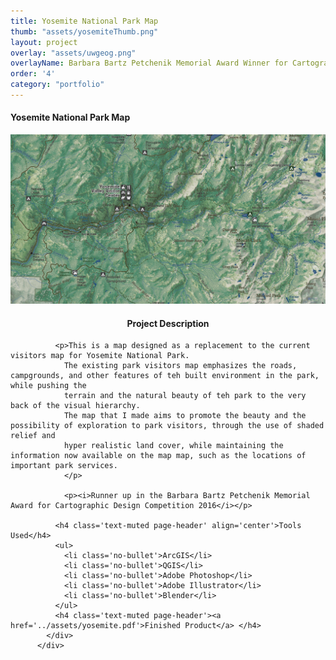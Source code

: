 ```yaml
---
title: Yosemite National Park Map
thumb: "assets/yosemiteThumb.png"
layout: project
overlay: "assets/uwgeog.png"
overlayName: Barbara Bartz Petchenik Memorial Award Winner for Cartographic Design
order: '4'
category: "portfolio"
---
```

<div class="container">
    <div class="modal-content">
        <div class="modal-header">
            <h4 class="modal-title">Yosemite National Park Map</h4>
        </div>
        <div class="modal-body">
          <div class='row'>
            <div class ='col-sm-6'>
            <img src="../assets/yosemiteThumb.png" id='yosemiteThumb'/>
            </div>
            <div class='col-sm-6'>
              <h4 class='text-muted page-header' align="center">Project Description</h4>

              <p>This is a map designed as a replacement to the current visitors map for Yosemite National Park.
                The existing park visitors map emphasizes the roads, campgrounds, and other features of teh built environment in the park, while pushing the
                terrain and the natural beauty of teh park to the very back of the visual hierarchy.
                The map that I made aims to promote the beauty and the possibility of exploration to park visitors, through the use of shaded relief and
                hyper realistic land cover, while maintaining the information now available on the map map, such as the locations of important park services.
                </p>

                <p><i>Runner up in the Barbara Bartz Petchenik Memorial Award for Cartographic Design Competition 2016</i></p>

              <h4 class='text-muted page-header' align='center'>Tools Used</h4>
              <ul>
                <li class='no-bullet'>ArcGIS</li>
                <li class='no-bullet'>QGIS</li>
                <li class='no-bullet'>Adobe Photoshop</li>
                <li class='no-bullet'>Adobe Illustrator</li>
                <li class='no-bullet'>Blender</li>
              </ul>
              <h4 class='text-muted page-header'><a href='../assets/yosemite.pdf'>Finished Product</a> </h4>
            </div>
          </div>
</div>
